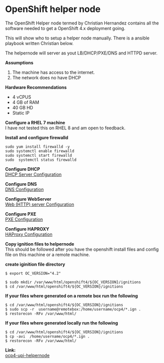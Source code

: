 # OpenShift helper node 
The OpenShift Helper node termed by Christian Hernandez contains all the software needed to get a OpenShift 4.x deployment going. 

This will show who to setup a helper node manually. There is a ansible playbook written Christian below. 

The helpernode will server as yout LB/DHCP/PXE/DNS and HTTPD server.

**Assumptions**  
1. The machine has access to the internet.
2. The network does no have DHCP

**Hardware Recommendations**  
* 4 vCPUS 
* 4 GB of RAM 
* 40 GB HD
* Static IP 

**Configure a RHEL 7 machine**  
I have not tested this on RHEL 8 and am open to feedback. 

**Install and configure firewalld**  
```
sudo yum install firewalld -y 
sudo systemctl enable firewalld
sudo systemctl start firewalld
sudo  systemctl status firewalld
```

**Configure DHCP**  
[DHCP Server Configuration](dhcp-configuration/)  

**Configure DNS**  
[DNS Configuration](dns-server-configuration/) 

**Configure WebServer**  
[Web (HTTP) server Configuration](webserver-configuration/)  

**Configure PXE**  
[PXE Configuration](pxe-configuration/)  

**Configure HAPROXY**  
[HAProxy Configuration](haproxy-configuration/)  


**Copy ignition files to helpernode**  
This should be followed after you have the openshift install files and config file on this machine or a remote machine. 

**create iginition file directory**  
```
$ export OC_VERSION="4.2"

$ sudo mkdir /var/www/html/openshift4/${OC_VERSION}/ignitions
$ cd /var/www/html/openshift4/${OC_VERSION}/ignitions
```

**If your files where generated on a remote box run the following**
```
$ cd /var/www/html/openshift4/${OC_VERSION}/ignitions
$ sudo scp -r  username@remotebox:/home/username/ocp4/*.ign .
$ restorecon -RFv /var/www/html/
```

**If your files where generated locally run the following**
```
$ cd /var/www/html/openshift4/${OC_VERSION}/ignitions
$ cp -avi  /home/username/ocp4/*.ign .
$ restorecon -RFv /var/www/html/
```

**Link:**  
[ocp4-upi-helpernode](https://github.com/christianh814/ocp4-upi-helpernode)
